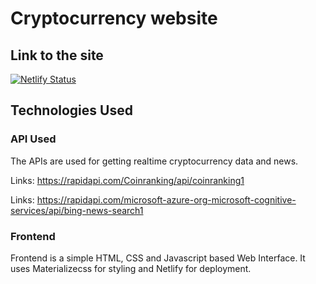 
# Cryptocurrency website 

## Link to the site

[![Netlify Status](https://api.netlify.com/api/v1/badges/3e0ee1ed-a4ce-432e-84b3-c83aeab96c69/deploy-status)](https://cryptoanalysissite.netlify.app/)
## Technologies Used

### API Used

The APIs are used for getting realtime cryptocurrency data and news.

Links: https://rapidapi.com/Coinranking/api/coinranking1

Links: https://rapidapi.com/microsoft-azure-org-microsoft-cognitive-services/api/bing-news-search1

### Frontend

Frontend is a simple HTML, CSS and Javascript based Web Interface. It uses Materializecss for styling and Netlify for deployment.
